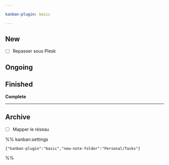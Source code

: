 ```yaml
---

kanban-plugin: basic

---
```


## New

- [ ] Repasser sous Plesk


## Ongoing



## Finished

**Complete**



***

## Archive

- [ ] Mapper le réseau

%% kanban:settings
```
{"kanban-plugin":"basic","new-note-folder":"Personal/Tasks"}
```
%%